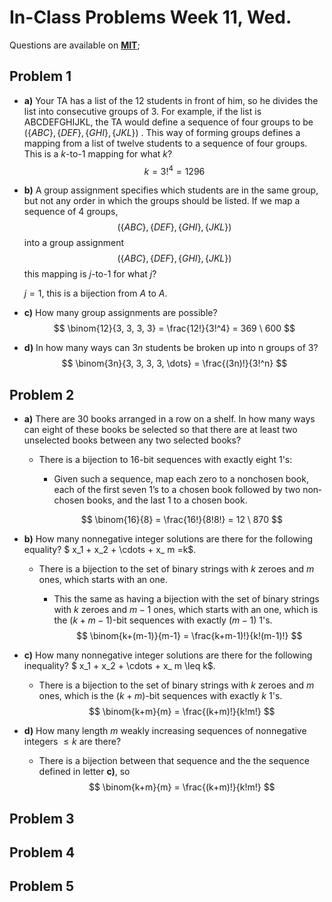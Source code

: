 # In-Class Problems Week 11, Wed.

Questions are available on [**MIT**](https://openlearninglibrary.mit.edu/assets/courseware/v1/ded17176cc2597a20234226986a9c774/asset-v1:OCW+6.042J+2T2019+type@asset+block/MIT6_042JS15_cp26.pdf);

## Problem 1

* **a)** Your TA has a list of the 12 students in front of him, so he divides the list into consecutive groups of 3. For example, if the list is ABCDEFGHIJKL, the TA would define a sequence of four groups to be $(\{ABC \}, \{DEF\},\{GHI\},\{JKL\})$ . This way of forming groups defines a mapping from a list of twelve students to a sequence of four groups. This is a $k$-to-1 mapping for what $k$?
  $$
  k = 3!^4=1296
  $$

* **b)** A group assignment specifies which students are in the same group, but not any order in which the groups should be listed. If we map a sequence of 4 groups,
  $$
  (\{ABC \}, \{DEF\},\{GHI\},\{JKL\})
  $$
  into a group assignment
  $$
  (\{ABC \}, \{DEF\},\{GHI\},\{JKL\})
  $$
  this mapping is $j$-to-1 for what $j$?

  $j = 1$, this is a bijection from $A$ to $A$.

* **c)** How many group assignments are possible?
  $$
  \binom{12}{3, 3, 3, 3} = \frac{12!}{3!^4} = 369 \ 600
  $$
  

* **d)** In how many ways can $3n$ students be broken up into n groups of $3$?
  $$
  \binom{3n}{3, 3, 3, 3, \dots} = \frac{(3n)!}{3!^n}
  $$
  

## Problem 2

* **a)** There are 30 books arranged in a row on a shelf. In how many ways can eight of these books be selected so that there are at least two unselected books between any two selected books?

  * There is a bijection to 16-bit sequences with exactly eight 1's:

    * Given such a sequence, map each zero to a non­chosen book, each of the first seven 1’s to a chosen book followed by two non­chosen books, and the last 1 to a chosen book.

    $$
    \binom{16}{8} = \frac{16!}{8!8!} = 12 \ 870
    $$

* **b)** How many nonnegative integer solutions are there for the following equality? $ x_1 + x_2 + \cdots + x_ m =k$.

  * There is a bijection to the set of binary strings with $k$ zeroes and $m$ ones, which starts with an one.

    * This the same as having a bijection with  the set of binary strings with $k$ zeroes and $m-1$ ones, which starts with an one, which is the $(k+m-1)$-bit sequences with exactly $(m-1)$ 1's.
      $$
      \binom{k+(m-1)}{m-1} = \frac{k+m-1)!}{k!(m-1)!}
      $$
      

* **c)** How many nonnegative integer solutions are there for the following inequality? $ x_1 + x_2 + \cdots + x_ m \leq k$.

  * There is a bijection to the set of binary strings with $k$ zeroes and $m$ ones, which is the $(k+m)$-bit sequences with exactly $k$ 1's.
    $$
    \binom{k+m}{m} = \frac{(k+m)!}{k!m!}
    $$
    

* **d)** How many length $m$ weakly increasing sequences of nonnegative integers  $\leq k$ are there?

  * There is a bijection between that sequence and the the sequence defined in letter **c)**, so 
    $$
    \binom{k+m}{m} = \frac{(k+m)!}{k!m!}
    $$

## Problem 3

## Problem 4

## Problem 5

